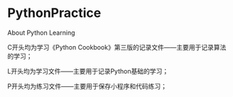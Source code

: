 # PythonPractice
About Python Learning

C开头均为学习《Python Cookbook》第三版的记录文件——主要用于记录算法的学习；

L开头均为学习文件——主要用于记录Python基础的学习；

P开头均为练习文件——主要用于保存小程序和代码练习；


